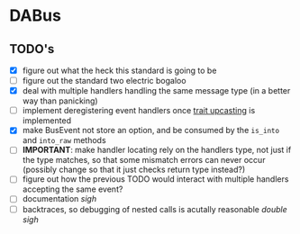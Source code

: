 # DABus

## TODO's

- [x] figure out what the heck this standard is going to be
- [ ] figure out the standard two electric bogaloo
- [x] deal with multiple handlers handling the same message type (in a better way than panicking)
- [ ] implement deregistering event handlers once [trait upcasting](https://github.com/rust-lang/rust/issues/65991) is implemented
- [x] make BusEvent not store an option, and be consumed by the `is_into` and `into_raw` methods
- [ ] **IMPORTANT**: make handler locating rely on the handlers type, not just if the type matches, so that some mismatch errors can never occur (possibly change so that it just checks return type instead?)
- [ ] figure out how the previous TODO would interact with multiple handlers accepting the same event?
- [ ] documentation *sigh*
- [ ] backtraces, so debugging of nested calls is acutally reasonable *double sigh*
